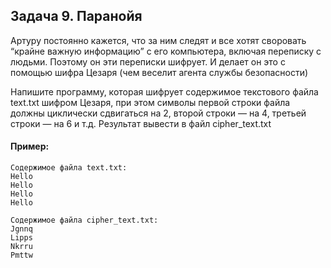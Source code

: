## Задача 9. Паранойя
Артуру постоянно кажется, что за ним следят и все хотят своровать “крайне важную информацию” с его компьютера, включая переписку с людьми. Поэтому он эти переписки шифрует. И делает он это с помощью шифра Цезаря (чем веселит агента службы безопасности)

Напишите программу, которая шифрует содержимое текстового файла text.txt шифром Цезаря, при этом символы первой строки файла должны циклически сдвигаться на 2, второй строки — на 4, третьей строки — на 6 и т.д. Результат вывести в файл cipher_text.txt


#### Пример:
```
Содержимое файла text.txt:
Hello
Hello
Hello
Hello

Содержимое файла cipher_text.txt:
Jgnnq
Lipps
Nkrru
Pmttw
```
